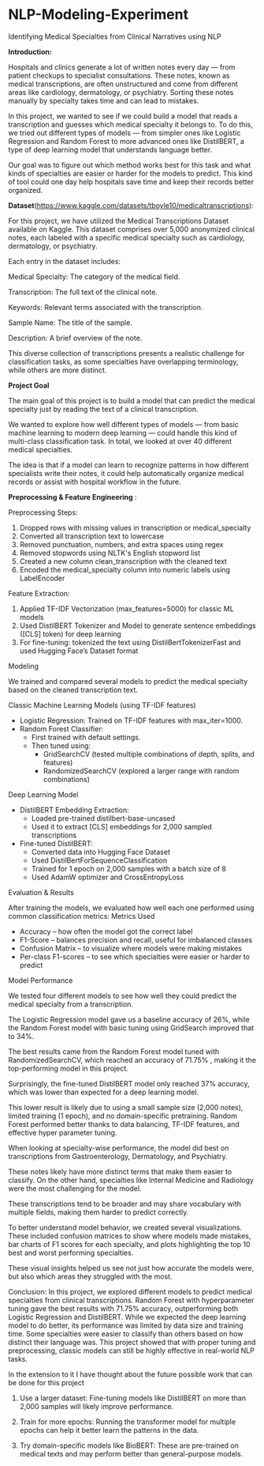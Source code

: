 # NLP-Modeling-Experiment
Identifying Medical Specialties from Clinical Narratives using NLP

**Introduction:**

Hospitals and clinics generate a lot of written notes every day — from patient checkups to specialist consultations. These notes, known as medical transcriptions, are often unstructured and come from different areas like cardiology, dermatology, or psychiatry. Sorting these notes manually by specialty takes time and can lead to mistakes.

In this project, we wanted to see if we could build a model that reads a transcription and guesses which medical specialty it belongs to. To do this, we tried out different types of models — from simpler ones like Logistic Regression and Random Forest to more advanced ones like DistilBERT, a type of deep learning model that understands language better.

Our goal was to figure out which method works best for this task and what kinds of specialties are easier or harder for the models to predict. This kind of tool could one day help hospitals save time and keep their records better organized.

**Dataset**(https://www.kaggle.com/datasets/tboyle10/medicaltranscriptions):

For this project, we have utilized the Medical Transcriptions Dataset available on Kaggle. This dataset comprises over 5,000 anonymized clinical notes, each labeled with a specific medical specialty such as cardiology, dermatology, or psychiatry.

Each entry in the dataset includes:

Medical Specialty: The category of the medical field.

Transcription: The full text of the clinical note.

Keywords: Relevant terms associated with the transcription.

Sample Name: The title of the sample.

Description: A brief overview of the note.

This diverse collection of transcriptions presents a realistic challenge for classification tasks, as some specialties have overlapping terminology, while others are more distinct.

**Project Goal**

The main goal of this project is to build a model that can predict the medical specialty just by reading the text of a clinical transcription.

We wanted to explore how well different types of models — from basic machine learning to modern deep learning — could handle this kind of multi-class classification task. In total, we looked at over 40 different medical specialties.

The idea is that if a model can learn to recognize patterns in how different specialists write their notes, it could help automatically organize medical records or assist with hospital workflow in the future.

**Preprocessing & Feature Engineering** :

Preprocessing Steps:
1. Dropped rows with missing values in transcription or medical_specialty
2. Converted all transcription text to lowercase
3. Removed punctuation, numbers, and extra spaces using regex
4. Removed stopwords using NLTK's English stopword list
5. Created a new column clean_transcription with the cleaned text
6. Encoded the medical_specialty column into numeric labels using LabelEncoder

Feature Extraction:
1. Applied TF-IDF Vectorization (max_features=5000) for classic ML models
2. Used DistilBERT Tokenizer and Model to generate sentence embeddings ([CLS] token) for deep learning
3. For fine-tuning: tokenized the text using DistilBertTokenizerFast and used Hugging Face’s Dataset format


Modeling 

We trained and compared several models to predict the medical specialty based on the cleaned transcription text.

Classic Machine Learning Models (using TF-IDF features)
* Logistic Regression: Trained on TF-IDF features with max_iter=1000.
* Random Forest Classifier:
    * First trained with default settings.
    * Then tuned using:
        * GridSearchCV (tested multiple combinations of depth, splits, and features)
        * RandomizedSearchCV (explored a larger range with random combinations)

Deep Learning Model
* DistilBERT Embedding Extraction:
    * Loaded pre-trained distilbert-base-uncased
    * Used it to extract [CLS] embeddings for 2,000 sampled transcriptions
* Fine-tuned DistilBERT:
    * Converted data into Hugging Face Dataset
    * Used DistilBertForSequenceClassification
    * Trained for 1 epoch on 2,000 samples with a batch size of 8
    * Used AdamW optimizer and CrossEntropyLoss

Evaluation & Results

After training the models, we evaluated how well each one performed using common classification metrics:
Metrics Used
* Accuracy – how often the model got the correct label
* F1-Score – balances precision and recall, useful for imbalanced classes
* Confusion Matrix – to visualize where models were making mistakes
* Per-class F1-scores – to see which specialties were easier or harder to predict


Model Performance

We tested four different models to see how well they could predict the medical specialty from a transcription. 

The Logistic Regression model gave us a baseline accuracy of 26%, while the Random Forest model with basic tuning using GridSearch improved that to 34%. 

The best results came from the Random Forest model tuned with RandomizedSearchCV, which reached an accuracy of 71.75% , making it the top-performing model in this project. 

Surprisingly, the fine-tuned DistilBERT model only reached 37% accuracy, which was lower than expected for a deep learning model.

This lower result is likely due to using a small sample size (2,000 notes), limited training (1 epoch), and no domain-specific pretraining. Random Forest performed better thanks to data balancing, TF-IDF features, and effective hyper parameter tuning.

When looking at specialty-wise performance, the model did best on transcriptions from Gastroenterology, Dermatology, and Psychiatry. 

These notes likely have more distinct terms that make them easier to classify. On the other hand, specialties like Internal Medicine and Radiology were the most challenging for the model. 

These transcriptions tend to be broader and may share vocabulary with multiple fields, making them harder to predict correctly.

To better understand model behavior, we created several visualizations. These included confusion matrices to show where models made mistakes, bar charts of F1 scores for each specialty, and plots highlighting the top 10 best and worst performing specialties. 

These visual insights helped us see not just how accurate the models were, but also which areas they struggled with the most.

Conclusion:
In this project, we explored different models to predict medical specialties from clinical transcriptions. Random Forest with hyperparameter tuning gave the best results with 71.75% accuracy, outperforming both Logistic Regression and DistilBERT. While we expected the deep learning model to do better, its performance was limited by data size and training time. Some specialties were easier to classify than others based on how distinct their language was. This project showed that with proper tuning and preprocessing, classic models can still be highly effective in real-world NLP tasks.


In the extension to it I have thought about the future possible work that can be done for this project

1. Use a larger dataset: Fine-tuning models like DistilBERT on more than 2,000 samples will likely improve performance.

2. Train for more epochs: Running the transformer model for multiple epochs can help it better learn the patterns in the data.
   
3. Try domain-specific models like BioBERT: These are pre-trained on medical texts and may perform better than general-purpose models.
